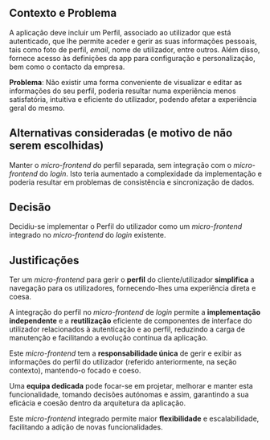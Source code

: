 ## Contexto e Problema

A aplicação deve incluir um Perfil, associado ao utilizador que está autenticado, que lhe permite aceder e gerir as suas informações pessoais, tais como foto de perfil, *email*, nome de utilizador, entre outros. Além disso, fornece acesso às definições da app para configuração e personalização, bem como o contacto da empresa.

**Problema**: Não existir uma forma conveniente de visualizar e editar as informações do seu perfil, poderia resultar numa experiência menos satisfatória, intuitiva e eficiente do utilizador, podendo afetar a experiência geral do mesmo.

## Alternativas consideradas (e motivo de não serem escolhidas)

Manter o *micro-frontend d*o perfil separada, sem integração com o *micro-frontend* do *login*. Isto teria aumentado a complexidade da implementação e poderia resultar em problemas de consistência e sincronização de dados.

## Decisão

Decidiu-se implementar o Perfil do utilizador como um *micro-frontend* integrado no *micro-frontend* do *login* existente.

## Justificações

Ter um *micro-frontend* para gerir o **perfil** do cliente/utilizador **simplifica** a navegação para os utilizadores, fornecendo-lhes uma experiência direta e coesa.

A integração do perfil no *micro-frontend* de *login* permite a **implementação independente** e a **reutilização**  eficiente de componentes de interface do utilizador relacionados à autenticação e ao perfil, reduzindo a carga de manutenção e facilitando a evolução contínua da aplicação.

Este *micro-frontend* tem a **responsabilidade única** de gerir e exibir as informações do perfil do utilizador (referido anteriormente, na seção contexto), mantendo-o focado e coeso.

Uma **equipa dedicada** pode focar-se em projetar, melhorar e manter esta funcionalidade, tomando decisões autónomas e assim, garantindo a sua eficácia e coesão dentro da arquitetura da aplicação.

Este *micro-frontend* integrado permite maior **flexibilidade** e escalabilidade, facilitando a adição de novas funcionalidades.
